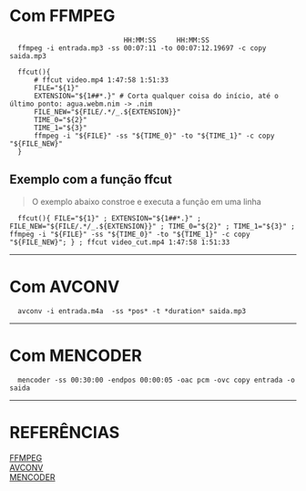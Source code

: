 # Com FFMPEG
```
                            HH:MM:SS     HH:MM:SS
  ffmpeg -i entrada.mp3 -ss 00:07:11 -to 00:07:12.19697 -c copy saida.mp3
```  

```
  ffcut(){
      # ffcut video.mp4 1:47:58 1:51:33
      FILE="${1}"
      EXTENSION="${1##*.}" # Corta qualquer coisa do início, até o último ponto: agua.webm.nim -> .nim
      FILE_NEW="${FILE/.*/_.${EXTENSION}}"
      TIME_0="${2}"
      TIME_1="${3}"
      ffmpeg -i "${FILE}" -ss "${TIME_0}" -to "${TIME_1}" -c copy "${FILE_NEW}"
  }
```  

## Exemplo com a função ffcut

> O exemplo abaixo constroe e executa a função em uma linha  

```
  ffcut(){ FILE="${1}" ; EXTENSION="${1##*.}" ; FILE_NEW="${FILE/.*/_.${EXTENSION}}" ; TIME_0="${2}" ; TIME_1="${3}" ; ffmpeg -i "${FILE}" -ss "${TIME_0}" -to "${TIME_1}" -c copy "${FILE_NEW}"; } ; ffcut video_cut.mp4 1:47:58 1:51:33
```  

---

# Com AVCONV
```
  avconv -i entrada.m4a  -ss *pos* -t *duration* saida.mp3
```  

---

# Com MENCODER
```
  mencoder -ss 00:30:00 -endpos 00:00:05 -oac pcm -ovc copy entrada -o saida
```  

---

# REFERÊNCIAS
[FFMPEG](https://unix.stackexchange.com/questions/182602/trim-audio-file-using-start-and-stop-times)  
[AVCONV](https://askubuntu.com/questions/49799/cutting-of-audio-files)  
[MENCODER](https://askubuntu.com/questions/59383/extract-part-of-a-video-with-a-one-line-command)  

